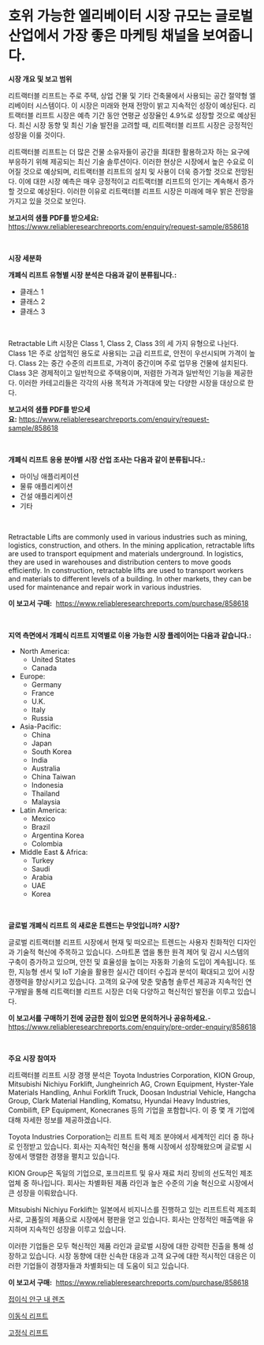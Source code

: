 <p><h1>호위 가능한 엘리베이터 시장 규모는 글로벌 산업에서 가장 좋은 마케팅 채널을 보여줍니다.</h1></p><p><strong>시장 개요 및 보고 범위</strong></p>
<p><p>리트랙터블 리프트는 주로 주택, 상업 건물 및 기타 건축물에서 사용되는 공간 절약형 엘리베이터 시스템이다. 이 시장은 미래와 현재 전망이 밝고 지속적인 성장이 예상된다. 리트랙터블 리프트 시장은 예측 기간 동안 연평균 성장율인 4.9%로 성장할 것으로 예상된다. 최신 시장 동향 및 최신 기술 발전을 고려할 때, 리트랙터블 리프트 시장은 긍정적인 성장을 이룰 것이다.</p><p>리트랙터블 리프트는 더 많은 건물 소유자들이 공간을 최대한 활용하고자 하는 요구에 부응하기 위해 제공되는 최신 기술 솔루션이다. 이러한 현상은 시장에서 높은 수요로 이어질 것으로 예상되며, 리트랙터블 리프트의 설치 및 사용이 더욱 증가할 것으로 전망된다. 이에 대한 시장 예측은 매우 긍정적이고 리트랙터블 리프트의 인기는 계속해서 증가할 것으로 예상된다. 이러한 이유로 리트랙터블 리프트 시장은 미래에 매우 밝은 전망을 가지고 있을 것으로 보인다.</p></p>
<p><strong>보고서의 샘플 PDF를 받으세요:</strong> <a href="https://www.reliableresearchreports.com/enquiry/request-sample/858618">https://www.reliableresearchreports.com/enquiry/request-sample/858618</a></p>
<p>&nbsp;</p>
<p><strong>시장 세분화</strong></p>
<p><strong>개폐식 리프트 유형별 시장 분석은 다음과 같이 분류됩니다.:</strong></p>
<p><ul><li>클래스 1</li><li>클래스 2</li><li>클래스 3</li></ul></p>
<p>&nbsp;</p>
<p><p>Retractable Lift 시장은 Class 1, Class 2, Class 3의 세 가지 유형으로 나뉜다. Class 1은 주로 상업적인 용도로 사용되는 고급 리프트로, 안전이 우선시되며 가격이 높다. Class 2는 중간 수준의 리프트로, 가격이 중간이며 주로 업무용 건물에 설치된다. Class 3은 경제적이고 일반적으로 주택용이며, 저렴한 가격과 일반적인 기능을 제공한다. 이러한 카테고리들은 각각의 사용 목적과 가격대에 맞는 다양한 시장을 대상으로 한다.</p></p>
<p><strong>보고서의 샘플 PDF를 받으세요:</strong>&nbsp;<a href="https://www.reliableresearchreports.com/enquiry/request-sample/858618">https://www.reliableresearchreports.com/enquiry/request-sample/858618</a></p>
<p>&nbsp;</p>
<p><strong> 개폐식 리프트 응용 분야별 시장 산업 조사는 다음과 같이 분류됩니다.:</strong></p>
<p><ul><li>마이닝 애플리케이션</li><li>물류 애플리케이션</li><li>건설 애플리케이션</li><li>기타</li></ul></p>
<p>&nbsp;</p>
<p><p>Retractable Lifts are commonly used in various industries such as mining, logistics, construction, and others. In the mining application, retractable lifts are used to transport equipment and materials underground. In logistics, they are used in warehouses and distribution centers to move goods efficiently. In construction, retractable lifts are used to transport workers and materials to different levels of a building. In other markets, they can be used for maintenance and repair work in various industries.</p></p>
<p><strong>이 보고서 구매:</strong>&nbsp; <a href="https://www.reliableresearchreports.com/purchase/858618">https://www.reliableresearchreports.com/purchase/858618</a></p>
<p>&nbsp;</p>
<p><strong>지역 측면에서 개폐식 리프트 지역별로 이용 가능한 시장 플레이어는 다음과 같습니다.:</strong></p>
<p><ul>
    <li>
        North America:
        <ul>
            <li>United States</li>
            <li>Canada</li>
        </ul>
    </li>
    <li>
        Europe:
        <ul>
            <li>Germany</li>
            <li>France</li>
            <li>U.K.</li>
            <li>Italy</li>
            <li>Russia</li>
        </ul>
    </li>
    <li>
        Asia-Pacific:
        <ul>
            <li>China</li>
            <li>Japan</li>
            <li>South Korea</li>
            <li>India</li>
            <li>Australia</li>
            <li>China Taiwan</li>
            <li>Indonesia</li>
            <li>Thailand</li>
            <li>Malaysia</li>
        </ul>
    </li>
    <li>
        Latin America:
        <ul>
            <li>Mexico</li>
            <li>Brazil</li>
            <li>Argentina Korea</li>
            <li>Colombia</li>
        </ul>
    </li>
    <li>
        Middle East & Africa:
        <ul>
            <li>Turkey</li>
            <li>Saudi</li>
            <li>Arabia</li>
            <li>UAE</li>
            <li>Korea</li>
        </ul>
    </li>
    </ul></p>
<p>&nbsp;</p>
<p><strong>글로벌 개폐식 리프트 의 새로운 트렌드는 무엇입니까? 시장?</strong></p>
<p><p>글로벌 리트랙터블 리프트 시장에서 현재 및 떠오르는 트렌드는 사용자 친화적인 디자인과 기술적 혁신에 주목하고 있습니다. 스마트폰 앱을 통한 원격 제어 및 감시 시스템의 구축이 증가하고 있으며, 안전 및 효율성을 높이는 자동화 기술의 도입이 계속됩니다. 또한, 지능형 센서 및 IoT 기술을 활용한 실시간 데이터 수집과 분석이 확대되고 있어 시장 경쟁력을 향상시키고 있습니다. 고객의 요구에 맞춘 맞춤형 솔루션 제공과 지속적인 연구개발을 통해 리트랙터블 리프트 시장은 더욱 다양하고 혁신적인 발전을 이루고 있습니다.</p></p>
<p><strong>이 보고서를 구매하기 전에 궁금한 점이 있으면 문의하거나 공유하세요.</strong>- <a href="https://www.reliableresearchreports.com/enquiry/pre-order-enquiry/858618">https://www.reliableresearchreports.com/enquiry/pre-order-enquiry/858618</a></p>
<p>&nbsp;</p>
<p><strong>주요 시장 참여자</strong></p>
<p><p>리트랙터블 리프트 시장 경쟁 분석은 Toyota Industries Corporation, KION Group, Mitsubishi Nichiyu Forklift, Jungheinrich AG, Crown Equipment, Hyster-Yale Materials Handling, Anhui Forklift Truck, Doosan Industrial Vehicle, Hangcha Group, Clark Material Handling, Komatsu, Hyundai Heavy Industries, Combilift, EP Equipment, Konecranes 등의 기업을 포함합니다. 이 중 몇 개 기업에 대해 자세한 정보를 제공하겠습니다.</p><p>Toyota Industries Corporation는 리프트 트럭 제조 분야에서 세계적인 리더 중 하나로 인정받고 있습니다. 회사는 지속적인 혁신을 통해 시장에서 성장해왔으며 글로벌 시장에서 맹렬한 경쟁을 펼치고 있습니다. </p><p>KION Group은 독일의 기업으로, 포크리프트 및 유사 재료 처리 장비의 선도적인 제조업체 중 하나입니다. 회사는 차별화된 제품 라인과 높은 수준의 기술 혁신으로 시장에서 큰 성장을 이뤄왔습니다.</p><p>Mitsubishi Nichiyu Forklift는 일본에서 비지니스를 진행하고 있는 리프트트럭 제조회사로, 고품질의 제품으로 시장에서 평판을 얻고 있습니다. 회사는 안정적인 매출액을 유지하며 지속적인 성장을 이루고 있습니다.</p><p>이러한 기업들은 모두 혁신적인 제품 라인과 글로벌 시장에 대한 강력한 진출을 통해 성장하고 있습니다. 시장 동향에 대한 신속한 대응과 고객 요구에 대한 적시적인 대응은 이러한 기업들이 경쟁자들과 차별화되는 데 도움이 되고 있습니다.</p></p>
<p><strong>이 보고서 구매:</strong>&nbsp;&nbsp;<a href="https://www.reliableresearchreports.com/purchase/858618">https://www.reliableresearchreports.com/purchase/858618</a></p>
<p><p><a href="https://medium.com/@elod.85/%EC%A0%91%EC%9D%B4%EC%8B%9D-%EC%95%88%EC%99%80%EB%A0%8C%EC%A6%88-%EC%8B%9C%EC%9E%A5-%EA%B7%9C%EB%AA%A8-cagr-%ED%8A%B8%EB%A0%8C%EB%93%9C-2024-2030-541253914ae3">접이식 안구 내 렌즈</a></p><p><a href="https://github.com/xvz497517413/Market-Research-Report-List-1/blob/main/64920884923.md">이동식 리프트</a></p><p><a href="https://github.com/fernandotryO5lson96765/Market-Research-Report-List-1/blob/main/93357704922.md">고정식 리프트</a></p></p>

